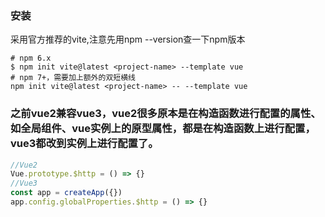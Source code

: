 ### 安装
采用官方推荐的vite,注意先用npm --version查一下npm版本
``` shell
# npm 6.x
$ npm init vite@latest <project-name> --template vue
# npm 7+，需要加上额外的双短横线
npm init vite@latest <project-name> -- --template vue
```

### 之前vue2兼容vue3，vue2很多原本是在构造函数进行配置的属性、如全局组件、vue实例上的原型属性，都是在构造函数上进行配置，vue3都改到实例上进行配置了。
```js
//Vue2
Vue.prototype.$http = () => {}
//Vue3
const app = createApp({})
app.config.globalProperties.$http = () => {}
```